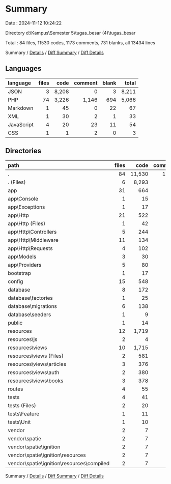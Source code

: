 # Summary

Date : 2024-11-12 10:24:22

Directory d:\\Kampus\\Semester 5\\tugas_besar (4)\\tugas_besar

Total : 84 files,  11530 codes, 1173 comments, 731 blanks, all 13434 lines

Summary / [Details](details.md) / [Diff Summary](diff.md) / [Diff Details](diff-details.md)

## Languages
| language | files | code | comment | blank | total |
| :--- | ---: | ---: | ---: | ---: | ---: |
| JSON | 3 | 8,208 | 0 | 3 | 8,211 |
| PHP | 74 | 3,226 | 1,146 | 694 | 5,066 |
| Markdown | 1 | 45 | 0 | 22 | 67 |
| XML | 1 | 30 | 2 | 1 | 33 |
| JavaScript | 4 | 20 | 23 | 11 | 54 |
| CSS | 1 | 1 | 2 | 0 | 3 |

## Directories
| path | files | code | comment | blank | total |
| :--- | ---: | ---: | ---: | ---: | ---: |
| . | 84 | 11,530 | 1,173 | 731 | 13,434 |
| . (Files) | 6 | 8,293 | 2 | 28 | 8,323 |
| app | 31 | 664 | 212 | 189 | 1,065 |
| app\\Console | 1 | 15 | 7 | 6 | 28 |
| app\\Exceptions | 1 | 17 | 9 | 5 | 31 |
| app\\Http | 21 | 522 | 152 | 135 | 809 |
| app\\Http (Files) | 1 | 42 | 21 | 7 | 70 |
| app\\Http\\Controllers | 5 | 244 | 34 | 56 | 334 |
| app\\Http\\Middleware | 11 | 134 | 73 | 49 | 256 |
| app\\Http\\Requests | 4 | 102 | 24 | 23 | 149 |
| app\\Models | 3 | 30 | 0 | 15 | 45 |
| app\\Providers | 5 | 80 | 44 | 28 | 152 |
| bootstrap | 1 | 17 | 30 | 9 | 56 |
| config | 15 | 548 | 756 | 252 | 1,556 |
| database | 8 | 172 | 53 | 37 | 262 |
| database\\factories | 1 | 25 | 14 | 6 | 45 |
| database\\migrations | 6 | 138 | 30 | 26 | 194 |
| database\\seeders | 1 | 9 | 9 | 5 | 23 |
| public | 1 | 14 | 30 | 12 | 56 |
| resources | 12 | 1,719 | 41 | 158 | 1,918 |
| resources\\js | 2 | 4 | 23 | 8 | 35 |
| resources\\views | 10 | 1,715 | 18 | 150 | 1,883 |
| resources\\views (Files) | 2 | 581 | 9 | 71 | 661 |
| resources\\views\\articles | 3 | 376 | 7 | 26 | 409 |
| resources\\views\\auth | 2 | 380 | 1 | 36 | 417 |
| resources\\views\\books | 3 | 378 | 1 | 17 | 396 |
| routes | 4 | 55 | 37 | 26 | 118 |
| tests | 4 | 41 | 10 | 19 | 70 |
| tests (Files) | 2 | 20 | 3 | 10 | 33 |
| tests\\Feature | 1 | 11 | 4 | 5 | 20 |
| tests\\Unit | 1 | 10 | 3 | 4 | 17 |
| vendor | 2 | 7 | 2 | 1 | 10 |
| vendor\\spatie | 2 | 7 | 2 | 1 | 10 |
| vendor\\spatie\\ignition | 2 | 7 | 2 | 1 | 10 |
| vendor\\spatie\\ignition\\resources | 2 | 7 | 2 | 1 | 10 |
| vendor\\spatie\\ignition\\resources\\compiled | 2 | 7 | 2 | 1 | 10 |

Summary / [Details](details.md) / [Diff Summary](diff.md) / [Diff Details](diff-details.md)
